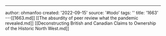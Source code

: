 ---
author: ohmanfoo
created: '2022-09-15'
source: '#todo'
tags: ''
title: '1663'
---[[1663.md]]
[[The absurdity of peer review what the pandemic revealed.md]]
[[Deconstructing British and Canadian Claims to Ownership of the Historic North West.md]]
